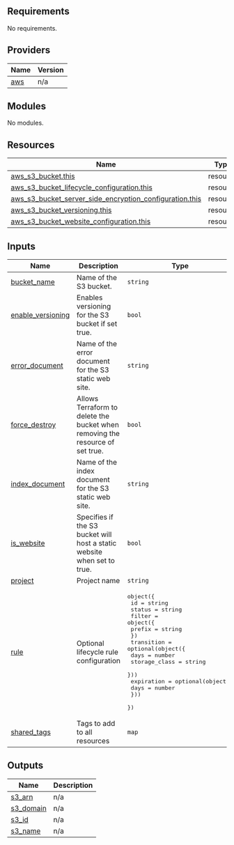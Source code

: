 <!-- BEGIN_TF_DOCS -->
## Requirements

No requirements.

## Providers

| Name | Version |
|------|---------|
| <a name="provider_aws"></a> [aws](#provider\_aws) | n/a |

## Modules

No modules.

## Resources

| Name | Type |
|------|------|
| [aws_s3_bucket.this](https://registry.terraform.io/providers/hashicorp/aws/latest/docs/resources/s3_bucket) | resource |
| [aws_s3_bucket_lifecycle_configuration.this](https://registry.terraform.io/providers/hashicorp/aws/latest/docs/resources/s3_bucket_lifecycle_configuration) | resource |
| [aws_s3_bucket_server_side_encryption_configuration.this](https://registry.terraform.io/providers/hashicorp/aws/latest/docs/resources/s3_bucket_server_side_encryption_configuration) | resource |
| [aws_s3_bucket_versioning.this](https://registry.terraform.io/providers/hashicorp/aws/latest/docs/resources/s3_bucket_versioning) | resource |
| [aws_s3_bucket_website_configuration.this](https://registry.terraform.io/providers/hashicorp/aws/latest/docs/resources/s3_bucket_website_configuration) | resource |

## Inputs

| Name | Description | Type | Default | Required |
|------|-------------|------|---------|:--------:|
| <a name="input_bucket_name"></a> [bucket\_name](#input\_bucket\_name) | Name of the S3 bucket. | `string` | n/a | yes |
| <a name="input_enable_versioning"></a> [enable\_versioning](#input\_enable\_versioning) | Enables versioning for the S3 bucket if set true. | `bool` | `false` | no |
| <a name="input_error_document"></a> [error\_document](#input\_error\_document) | Name of the error document for the S3 static web site. | `string` | `"error.html"` | no |
| <a name="input_force_destroy"></a> [force\_destroy](#input\_force\_destroy) | Allows Terraform to delete the bucket when removing the resource of set true. | `bool` | `true` | no |
| <a name="input_index_document"></a> [index\_document](#input\_index\_document) | Name of the index document for the S3 static web site. | `string` | `"index.html"` | no |
| <a name="input_is_website"></a> [is\_website](#input\_is\_website) | Specifies if the S3 bucket will host a static website when set to true. | `bool` | `false` | no |
| <a name="input_project"></a> [project](#input\_project) | Project name | `string` | n/a | yes |
| <a name="input_rule"></a> [rule](#input\_rule) | Optional lifecycle rule configuration | <pre>object({<br>    id     = string<br>    status = string<br>    filter = object({<br>      prefix = string<br>    })<br>    transition = optional(object({<br>      days          = number<br>      storage_class = string<br>    }))<br>    expiration = optional(object({<br>      days = number<br>    }))<br>  })</pre> | `null` | no |
| <a name="input_shared_tags"></a> [shared\_tags](#input\_shared\_tags) | Tags to add to all resources | `map` | `{}` | no |

## Outputs

| Name | Description |
|------|-------------|
| <a name="output_s3_arn"></a> [s3\_arn](#output\_s3\_arn) | n/a |
| <a name="output_s3_domain"></a> [s3\_domain](#output\_s3\_domain) | n/a |
| <a name="output_s3_id"></a> [s3\_id](#output\_s3\_id) | n/a |
| <a name="output_s3_name"></a> [s3\_name](#output\_s3\_name) | n/a |
<!-- END_TF_DOCS -->